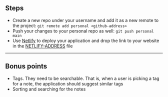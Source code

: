 ## Steps
- Create a new repo under your username and add it as a new remote to the project: `git remote add personal <github-address>`
- Push your changes to your personal repo as well: `git push personal main`
- Use [Netlify](https://www.netlify.com/) to deploy your application and drop the link to your website in the [NETLIFY-ADDRESS](./NETLIFY-ADDRESS.md) file

---

## Bonus points
- Tags. They need to be searchable. That is, when a user is picking a tag for a note, the application should suggest similar tags
- Sorting and searching for the notes
